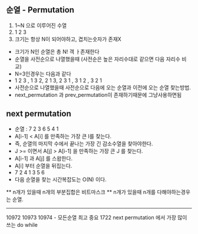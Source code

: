 순열 - Permutation
-----------
1. 1~N 으로 이루어진 수열
2. 1 2 3
3. 크기는 항상 N이 되어야하고, 겹치는숫자가 존재X

- 크기가 N인 순열은 총 N! 객 ㅏ존재한다
- 순열을 사전순으로 나열했을때 (사전순은 높은 자리수대로 같으면 다음 자리수 비교)
- N=3인경우는 다음과 같다
- 1 2 3 , 1 3 2, 2 1 3, 2 3 1 , 3 1 2 , 3 2 1
- 사전순으로 나열했을때 사전순으로 다음에 오는 순열과 이전에 오는 순열 찾는방법.
- next_permutation 과 prev_permutation이 존재하기때문에 그냥사용하면됨

next permutation
-----------------
- 순열 : 7 2 3 6 5 4 1
- A[i-1] < A[i] 를 만족하는 가장 큰 I를 찾는다.
- 즉, 순열의 마지막 수에서 끝나는 가장 긴 감소수열을 찾아야한다.
- J >= 이면서 A[j] > A[i-1] 을 만족하는 가장 큰 J 를 찾는다.
- A[i-1] 과 A[j] 를 스왑한다.
- A[i] 부터 순열을 뒤집는다.
- 7 2 4 1 3 5 6
- 다음 순열을 찾는 시간복잡도는 O(N) 이다.

** n개가 있을때 n개의 부분집합은 비트마스크
** n개가 있을때 n개를 다해야하는경우는 순열.

-----------------------------------
10972
10973
10974 - 모든순열 최고 중요
1722
next permutation 에서 가장 많이 쓰는 do while
